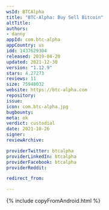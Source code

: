 ```yaml
---
wsId: BTCAlpha
title: "BTC-Alpha: Buy Sell Bitcoin"
altTitle: 
authors:
- danny
appId: com.btc-alpha
appCountry: us
idd: 1437629304
released: 2019-04-20
updated: 2021-12-30
version: "1.12.9"
stars: 4.27273
reviews: 11
size: 75948032
website: https://btc-alpha.com
repository: 
issue: 
icon: com.btc-alpha.jpg
bugbounty: 
meta: ok
verdict: custodial
date: 2021-10-26
signer: 
reviewArchive:

providerTwitter: btcalpha
providerLinkedIn: btcalpha
providerFacebook: btcalpha
providerReddit: 

redirect_from:

---
```


{% include copyFromAndroid.html %}


